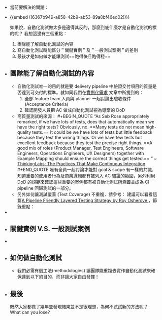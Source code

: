 - 當前要解決的問題：
- {{embed ((6367b949-a858-42b9-ab53-89a8bf46ed02))}}
  
  如果說，自動化測試做太多是適得其反的，那麼到底什麼才是自動化測試的標的呢？ 我想這邊有三個重點：
  1. 團隊能了解自動化測試的內容
  2. 寫自動化測試時能區分＂關鍵實例＂及＂一般測試案例＂的差別
  3. 最後才是如何做才能讓測試==跑得快且跑得穩==
- ## 團隊能了解自動化測試的內容
	- 自動化測試唯一的目的就是要 delivery pipeline 中驗證交付項目的質量是否達到可交付的標準。就如同我們在[實例化需求](((6367b951-ebca-40fa-ab91-2b2496ce105a))) 文章中所提到的：
	  1. 全部 feature team 人員與 planner 一起討論出驗收條件 (Acceptance Criteria)
	  2. 確認開發人員把 AC 做成自動化測試視為專案的 DoD
	- 高質量測試的來源：
	  #+BEGIN_QUOTE
	   “As Seb Rose appropriately remarked, if we have lots of tests, does that automatically mean we have the right tests? Obviously, no. ==Many tests do not mean high-quality tests.== It could be we have lots of tests but little feedback because they test the wrong things. Or we have few tests but excellent feedback because they test the precise right things. ==A good mix of roles (Product Manager, Test Engineers, Software Engineers, Operations Engineers, UX Designers) together with Example Mapping should ensure the correct things get tested.== ”                           ~ [ThinkingLabs: The Practices That Make Continuous Integration](https://thinkinglabs.io/articles/2022/09/28/the-practices-that-make-continuous-integration-building.html)
	  #+END_QUOTE
	  唯有全員一起討論才能對 goal & scope 有一樣的共識，知道重要的使用者行為及商業邏輯都有被列入 AC 驗證的範圍，另外利用 DoD 的規範來確認這些重要的案例都有被自動化測試所涵蓋並成為 CI pipeline 回歸測試的一部分。
	- 另外如何讓測試覆蓋 (Test Coverage) 不重複，請參考：
	  建議可以看看這篇[A Pipeline Friendly Layered Testing Strategy by Roy Osherove ](https://pipelinedriven.org/article/a-pipeline-friendly-layered-testing-strategy-amp-recipe-for-dev-and-qa)，節錄重點：
-
- ## 關鍵實例 V.S. 一般測試案例
-
- ## 如何做自動化測試
	- 我們必需有個工法(methodologies) 讓團隊能重複去實作自動化測試來確保達到以下的目的，而非讓大家自由發揮！
- ## 最後
  既然大家都做了幾年並發現結果並不是很理想，為何不試試新的方法呢？What can you lose?